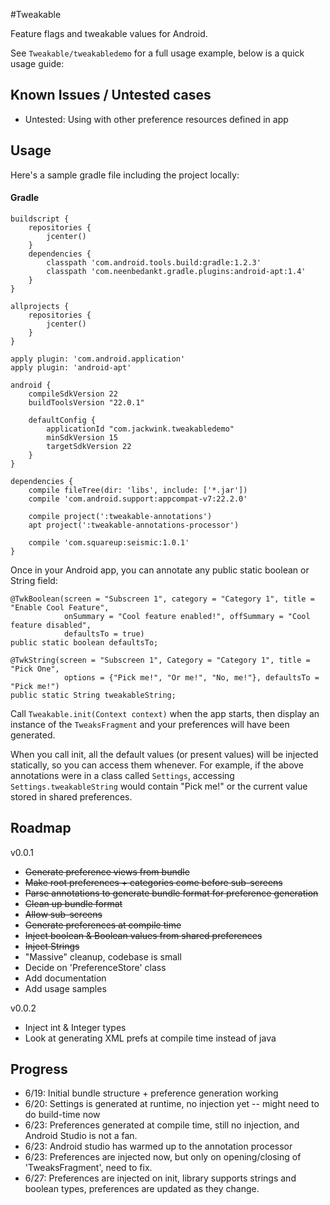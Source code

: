 #Tweakable

Feature flags and tweakable values for Android.

See `Tweakable/tweakabledemo` for a full usage example, below is a quick usage guide:

## Known Issues / Untested cases

* Untested: Using with other preference resources defined in app 

## Usage

Here's a sample gradle file including the project locally:

#### Gradle

    buildscript {
        repositories {
            jcenter()
        }
        dependencies {
            classpath 'com.android.tools.build:gradle:1.2.3'
            classpath 'com.neenbedankt.gradle.plugins:android-apt:1.4'
        }
    }

    allprojects {
        repositories {
            jcenter()
        }
    }
    
    apply plugin: 'com.android.application'
    apply plugin: 'android-apt'

    android {
        compileSdkVersion 22
        buildToolsVersion "22.0.1"

        defaultConfig {
            applicationId "com.jackwink.tweakabledemo"
            minSdkVersion 15
            targetSdkVersion 22
        }
    }

    dependencies {
        compile fileTree(dir: 'libs', include: ['*.jar'])
        compile 'com.android.support:appcompat-v7:22.2.0'

        compile project(':tweakable-annotations')
        apt project(':tweakable-annotations-processor')

        compile 'com.squareup:seismic:1.0.1'
    }

Once in your Android app, you can annotate any public static boolean or String field:

    @TwkBoolean(screen = "Subscreen 1", category = "Category 1", title = "Enable Cool Feature",
                onSummary = "Cool feature enabled!", offSummary = "Cool feature disabled",
                defaultsTo = true)
    public static boolean defaultsTo;

    @TwkString(screen = "Subscreen 1", Category = "Category 1", title = "Pick One",
                options = {"Pick me!", "Or me!", "No, me!"}, defaultsTo = "Pick me!")
    public static String tweakableString;

Call `Tweakable.init(Context context)` when the app starts, then display an instance of the 
`TweaksFragment` and your preferences will have been generated.

When you call init, all the default values (or present values) will be injected statically, so
you can access them whenever.  For example, if the above annotations were in a class called `Settings`,
accessing `Settings.tweakableString` would contain "Pick me!" or the current value stored in shared preferences.

## Roadmap

v0.0.1

* ~~Generate preference views from bundle~~
* ~~Make root preferences + categories come before sub-screens~~
* ~~Parse annotations to generate bundle format for preference generation~~
* ~~Clean up bundle format~~
* ~~Allow sub-screens~~
* ~~Generate preferences at compile time~~
* ~~Inject boolean & Boolean values from shared preferences~~
* ~~Inject Strings~~
* "Massive" cleanup, codebase is small
* Decide on 'PreferenceStore' class
* Add documentation
* Add usage samples 

v0.0.2

* Inject int & Integer types
* Look at generating XML prefs at compile time instead of java

## Progress

- 6/19: Initial bundle structure + preference generation working
- 6/20: Settings is generated at runtime, no injection yet -- might need to do build-time now
- 6/23: Preferences generated at compile time, still no injection, and Android Studio is not a fan.
- 6/23: Android studio has warmed up to the annotation processor
- 6/23: Preferences are injected now, but only on opening/closing of 'TweaksFragment', need to fix. 
- 6/27: Preferences are injected on init, library supports strings and boolean types, preferences are 
        updated as they change.
